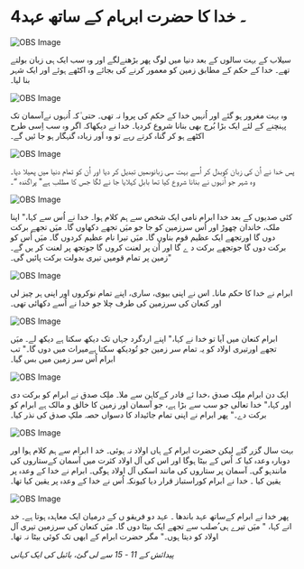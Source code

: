 # 4۔ خدا کا حضرت ابرہام کے ساتھ عہد

![OBS Image](https://cdn.door43.org/obs/jpg/360px/obs-en-04-01.jpg)

سیلاب کے بہت سالوں کے بعد دنیا میں لوگ پھر بڑھنےلگے اور وہ سب ایک ہی زبان بولتے تھے۔ خدا کے حکم کے مطابق زمین کو معمور کرنے کی بجائے وہ اکٹھے ہوئے اور ایک شہر بنا لیا۔

![OBS Image](https://cdn.door43.org/obs/jpg/360px/obs-en-04-02.jpg)

وہ بہت مغرور ہو گئے اور اُنہیں خدا کے حکم کی پروا نہ تھی۔ حتی ٰکہ اُنہوں نےآسمان تک پہنچنے کے لئے ایک بڑا بُرج بھی بنانا شروع کردیا۔ خدا نے دیکھاکہ اگر وہ سب اِسی طرح اکٹھے ہو کر گناہ کرتے رہے تو وہ اَور زیادہ گنہگار ہو جا ئیں گے۔

![OBS Image](https://cdn.door43.org/obs/jpg/360px/obs-en-04-03.jpg)

پس خدا نے اُن کی زبان کوبدل کر اُسے بہت سی زبانوںمیں تبدیل کر دیا اور اُن کو تمام دنیا میں پھیلا دیا۔ وہ شہر جو اُنہوں نے بنانا شروع کیا تھا بابل کہلایا جا نے لگا جس کا مطلب ہے" پراگندہ “۔

![OBS Image](https://cdn.door43.org/obs/jpg/360px/obs-en-04-04.jpg)

کئی صدیوں کے بعد خدا ابرام نامی ایک شخص سے ہم کلام ہوا۔ خدا نے اُس سے کہا،" اپنا ملک، خاندان چھوڑ اور اُس سرزمین کو جا جو میَں تجھے دکھاوں گا۔ میَں تجھے برکت دوں گا اورتجھے ایک عظیم قوم بناوں گا۔ میَں تیرا نام عظیم کردوں گا۔ میَں اُس کو برکت دوں گا جوتجھے برکت د ے گا اور اُن پر لعنت کروں گا جوتجھ پر لعنت کر یں گے۔ زمین پر تمام قومیں تیری بدولت برکت پائیں گی۔"

![OBS Image](https://cdn.door43.org/obs/jpg/360px/obs-en-04-05.jpg)

ابرام نے خدا کا حکم مانا۔ اس نے اپنی بیوی، ساری، اپنے تمام نوکروں اور اپنی ہر چیز لی اور کنعان کی سرزمین کی طرف چلا جو خدا نے اُسے دکھائی تھی۔

![OBS Image](https://cdn.door43.org/obs/jpg/360px/obs-en-04-06.jpg)

ابرام کنعان میں آیا تو خدا نے کہا،" اپنے اردگرد جہاں تک دیکھ سکتا ہے دیکھ لے۔ میَں تجھے اورتیری اولاد کو یہ تمام سر زمین جو تُودیکھ سکتا ہےمیراث میں دوں گا۔" تب ابرام اُس سر زمین میں بس گیا۔

![OBS Image](https://cdn.door43.org/obs/jpg/360px/obs-en-04-07.jpg)

ایک دن ابرام ملِک صدق ،خدا ئے قادر کےکاہن سے ملا۔ ملِک صدق نے ابرام کو برکت دی اور کہا،" خدا تعالی جو سب سے بڑا ہے، جو آسمان اور زمین کا خالق و مالک ہے ابرام کو برکت دے۔" پھر ابرام نے اپنی تمام جائیداد کا دسواں حصہ ملکِ صدق کی نذر کیا۔

![OBS Image](https://cdn.door43.org/obs/jpg/360px/obs-en-04-08.jpg)

بہت سال گزر گئے لیکن حضرت ابرام کے ہاں اولاد نہ ہوئی۔ خد ا ابرام سے ہم کلام ہوا اور دوبارہ وعدہ کیا کہ اُس کے بیٹا ہوگا اور اس کی آل اولاد کثرت میں آسمان کےستاروں کی مانندہو گی۔ آسمان پر ستاروں کی مانند اسکی آل اولاد ہوگی۔ ابرام نے خدا کے وعدہ پر یقین کیا ۔ خدا نے ابرام کوراستباز قرار دیا کیونکہ اُس نے خدا کے وعدہ پر یقین کیا تھا۔

![OBS Image](https://cdn.door43.org/obs/jpg/360px/obs-en-04-09.jpg)

پھر خدا نے ابرام کےساتھ عہد باندھا ۔ عہد دو فریقو ں کے درمیان ایک معاہدہ ہوتا ہے۔ خد انے کہا، " میَں تیرے ہی ُصلب سے تجھے ایک بیٹا دوں گا۔ میَں کنعان کی سرزمین تیری آل اولاد کو دیتا ہوں۔" مگر حضرت ابرام کے ابھی تک کوئی بیٹا نہ تھا۔

_پیدائش کے 11 - 15 سے لی گئ، بائبل کی ایک کہانی_